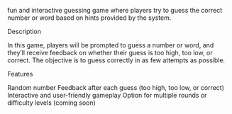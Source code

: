 fun and interactive guessing game where players try to guess the correct number or word based on hints provided by the system.

Description

In this game, players will be prompted to guess a number or word, and they’ll receive feedback on whether their guess is too high, too low, or correct. The objective is to guess correctly in as few attempts as possible.

Features

Random number 
Feedback after each guess (too high, too low, or correct)
Interactive and user-friendly gameplay
Option for multiple rounds or difficulty levels (coming soon)
